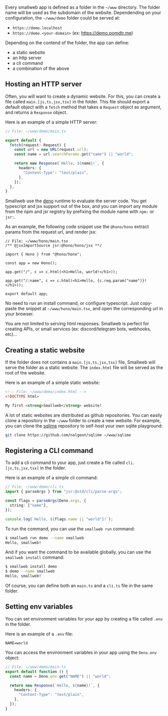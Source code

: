 Every smallweb app is defined as a folder in the `~/www` directory. The folder name will be used as the subdomain of the website. Dependending on your configuration, the `~/www/demo` folder could be served at:

- `https://demo.localhost`
- `https://demo.<your-domain>` (ex: <https://demo.pomdtr.me>)

Depending on the contend of the folder, the app can define:

- a static website
- an http server
- a cli command
- a combination of the above

## Hosting an HTTP server

Often, you will want to create a dynamic website. For this, you can create a file called `main.[js,ts,jsx,tsx]` in the folder. This file should export a default object with a `fetch` method that takes a `Request` object as argument, and returns a `Response` object.

Here is an example of a simple HTTP server:

```ts
// File: ~/www/demo/main.ts

export default {
  fetch(request: Request) {
    const url = new URL(request.url);
    const name = url.searchParams.get("name") || "world";

    return new Response(`Hello, ${name}!`, {
      headers: {
        "Content-Type": "text/plain",
      },
    });
  },
}
```

Smallweb use the [deno](https://deno.com) runtime to evaluate the server code. You get typescript and jsx support out of the box, and you can import any module from the npm and jsr registry by prefixing the module name with `npm:` or `jsr:`.

As an example, the following code snippet use the `@hono/hono` extract params from the request url, and render jsx:

```tsx
// File: ~/www/hono/main.tsx
/** @jsxImportSource jsr:@hono/hono/jsx **/

import { Hono } from "@hono/hono";

const app = new Hono();

app.get("/", c => c.html(<h1>Hello, world!</h1>));

app.get("/:name", c => c.html(<h1>Hello, {c.req.param("name")}!</h1>));

export default app;
```

No need to run an install command, or configure typescript. Just copy-paste the snippet at `~/www/hono/main.tsx`, and open the corresponding url in your browser.

You are not limited to serving html responses. Smallweb is perfect for creating APIs, or small services (ex: discord/telegram bots, webhooks, etc)...

## Creating a static website

If the folder does not contains a `main.[js,ts,jsx,tsx]` file, Smallweb will serve the folder as a static website. The `index.html` file will be served as the root of the website.

Here is an example of a simple static website:

```html
<!-- File: ~/www/demo/index.html -->
<!DOCTYPE html>

My first <strong>Smallweb</strong> website!
```

A lot of static websites are distributed as github repositories. You can easily clone a repository in the `~/www` folder to create a new website. For example, you can clone the [sqlime](https://github.com/nalgeon/sqlime) repository to self-host your own sqlite playground:

```sh
git clone https://github.com/nalgeon/sqlime ~/www/sqlime
```

## Registering a CLI command

To add a cli command to your app, just create a file called `cli.[js,ts,jsx,tsx]` in the folder.

Here is an example of a simple cli command:

```ts
// File: ~/www/demo/cli.ts
import { parseArgs } from "jsr:@std/cli/parse-args";

const flags = parseArgs(Deno.args, {
  string: ["name"],
});

console.log(`Hello, ${flags.name || "world"}!`);
```

To run the command, you can use the `smallweb run` command:

```sh
$ smallweb run demo --name smallweb
Hello, smallweb!
```

And if you want the command to be available globally, you can use the `smallweb install` command:

```sh
$ smallweb install demo
$ demo --name smallweb
Hello, smallweb!
```

Of course, you can define both an `main.ts` and a `cli.ts` file in the same folder.

## Setting env variables

You can set environment variables for your app by creating a file called `.env` in the folder.

Here is an example of a `.env` file:

```env
NAME=world
```

You can access the environment variables in your app using the `Deno.env` object:

```ts
// File: ~/www/demo/main.ts
export default function () {
  const name = Deno.env.get("NAME") || "world";

  return new Response(`Hello, ${name}!`, {
    headers: {
      "Content-Type": "text/plain",
    },
  });
}
```
